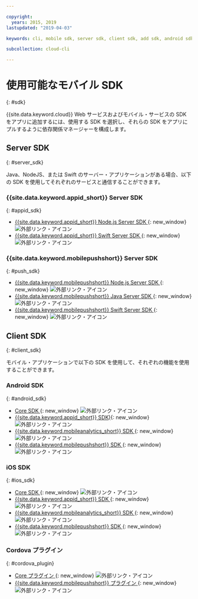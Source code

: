 ```yaml
---

copyright:
  years: 2015, 2019
lastupdated: "2019-04-03"

keywords: cli, mobile sdk, server sdk, client sdk, add sdk, android sdk, cordova

subcollection: cloud-cli

---
```


# 使用可能なモバイル SDK
{: #sdk}

{{site.data.keyword.cloud}} Web サービスおよびモバイル・サービスの SDK をアプリに追加するには、使用する SDK を選択し、それらの SDK をアプリにプルするように依存関係マネージャーを構成します。

## Server SDK
{: #server_sdk}

Java、NodeJS、または Swift のサーバー・アプリケーションがある場合、以下の SDK を使用してそれぞれのサービスと通信することができます。

### {{site.data.keyword.appid_short}} Server SDK
{: #appid_sdk}

- [{{site.data.keyword.appid_short}} Node.js Server SDK ](https://github.com/ibm-cloud-security/appid-serversdk-nodejs){: new_window} ![外部リンク・アイコン](../../icons/launch-glyph.svg "外部リンク・アイコン")
- [{{site.data.keyword.appid_short}} Swift Server SDK ](https://github.com/ibm-cloud-security/appid-serversdk-swift){: new_window} ![外部リンク・アイコン](../icons/launch-glyph.svg "外部リンク・アイコン")

### {{site.data.keyword.mobilepushshort}} Server SDK
{: #push_sdk}

- [{{site.data.keyword.mobilepushshort}} Node.js Server SDK ](https://github.com/ibm-bluemix-mobile-services/bms-pushnotifications-serversdk-nodejs){: new_window} ![外部リンク・アイコン](../../icons/launch-glyph.svg "外部リンク・アイコン")
- [{{site.data.keyword.mobilepushshort}} Java Server SDK ](https://github.com/ibm-bluemix-mobile-services/bms-pushnotifications-serversdk-java){: new_window} ![外部リンク・アイコン](../../icons/launch-glyph.svg "外部リンク・アイコン")
- [{{site.data.keyword.mobilepushshort}} Swift Server SDK ](https://github.com/ibm-bluemix-mobile-services/bms-pushnotifications-serversdk-swift){: new_window} ![外部リンク・アイコン](../../icons/launch-glyph.svg "外部リンク・アイコン")

## Client SDK
{: #client_sdk}

モバイル・アプリケーションで以下の SDK を使用して、それぞれの機能を使用することができます。

### Android SDK
{: #android_sdk}

- [Core SDK ](https://github.com/ibm-bluemix-mobile-services/bms-clientsdk-android-core){: new_window} ![外部リンク・アイコン](../../icons/launch-glyph.svg "外部リンク・アイコン")
- [{{site.data.keyword.appid_short}} SDK)](https://github.com/ibm-cloud-security/appid-clientsdk-android){: new_window} ![外部リンク・アイコン](../../icons/launch-glyph.svg "外部リンク・アイコン")
- [{{site.data.keyword.mobileanalytics_short}} SDK ](https://github.com/ibm-bluemix-mobile-services/bms-clientsdk-android-analytics){: new_window} ![外部リンク・アイコン](../../icons/launch-glyph.svg "外部リンク・アイコン")
- [{{site.data.keyword.mobilepushshort}} SDK ](https://github.com/ibm-bluemix-mobile-services/bms-clientsdk-android-push){: new_window} ![外部リンク・アイコン](../../icons/launch-glyph.svg "外部リンク・アイコン")

### iOS SDK
{: #ios_sdk}

- [Core SDK ](https://github.com/ibm-bluemix-mobile-services/bms-clientsdk-swift-core){: new_window} ![外部リンク・アイコン](../../icons/launch-glyph.svg "外部リンク・アイコン")
- [{{site.data.keyword.appid_short}} SDK ](https://github.com/ibm-cloud-security/appid-clientsdk-swift){: new_window} ![外部リンク・アイコン](../../icons/launch-glyph.svg "外部リンク・アイコン")
- [{{site.data.keyword.mobileanalytics_short}} SDK ](https://github.com/ibm-bluemix-mobile-services/bms-clientsdk-swift-analytics){: new_window} ![外部リンク・アイコン](../../icons/launch-glyph.svg "外部リンク・アイコン")
- [{{site.data.keyword.mobilepushshort}} SDK ](https://github.com/ibm-bluemix-mobile-services/bms-clientsdk-swift-push){: new_window} ![外部リンク・アイコン](../../icons/launch-glyph.svg "外部リンク・アイコン")

### Cordova プラグイン
{: #cordova_plugin}

- [Core プラグイン ](https://github.com/ibm-bluemix-mobile-services/bms-clientsdk-cordova-plugin-core){: new_window} ![外部リンク・アイコン](../../icons/launch-glyph.svg "外部リンク・アイコン")
- [{{site.data.keyword.mobilepushshort}} プラグイン ](https://github.com/ibm-bluemix-mobile-services/bms-clientsdk-cordova-plugin-push){: new_window} ![外部リンク・アイコン](../../icons/launch-glyph.svg "外部リンク・アイコン")
